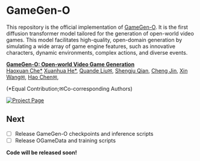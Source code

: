 # GameGen-O
This repository is the official implementation of [GameGen-O](https://gamegen-o.github.io/).
It is the first diffusion transformer model tailored for the generation of open-world video games. This model facilitates high-quality, open-domain generation by simulating a wide array of game engine features, such as innovative characters, dynamic environments, complex actions, and diverse events. 

**[GameGen-O: Open-world Video Game Generation](https://gamegen-o.github.io/)** 
</br>
[Haoxuan Che*](https://chehx.github.io/)
[Xuanhua He*](https://xuanhuahe.github.io/),
[Quande Liu✉](https://liuquande.github.io/),
[Shengju Qian](http://thesouthfrog.com/about.me/),
[Cheng Jin](https://academic.peterkam.top/),
[Xin Wang✉](https://scholar.google.com/citations?user=2Z1GJ50AAAAJ&hl=zh-CN),
[Hao Chen✉](https://cse.hkust.edu.hk/~jhc/),

(*Equal Contribution;✉Co-corresponding Authors)

[![Project Page](https://img.shields.io/badge/Project-Website-green)](https://gamegen-o.github.io/)
## Next

- [ ] Release GameGen-O checkpoints and inference scripts
- [ ] Release OGameData and training scripts

**Code will be released soon!**
